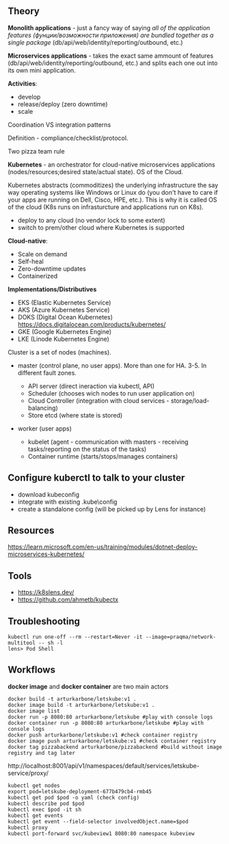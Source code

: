 ## Theory

**Monolith applications** - just a fancy way of saying _all of the application features (фунции/возможности приложения) are bundled together as a single package_ (db/api/web/identity/reporting/outbound, etc.)

**Microservices applications** - takes the exact same ammount of features (db/api/web/identity/reporting/outbound, etc.) and splits each one out into its own mini application.


**Activities**:
- develop
- release/deploy (zero downtime)
- scale

Coordination VS integration patterns

Definition - compliance/checklist/protocol.

Two pizza team rule

**Kubernetes** - an orchestrator for cloud-native microservices applications (nodes/resources;desired state/actual state). OS of the Cloud.

Kubernetes abstracts (commoditizes) the underlying infrastructure the say way operating systems like Windows or Linux do (you don't have to care if your apps are running on Dell, Cisco, HPE, etc.). This is why it is called OS of the cloud (K8s runs on infrasturcture and applications run on K8s).

- deploy to any cloud (no vendor lock to some extent)
- switch to prem/other cloud where Kubernetes is supported


**Cloud-native**:
- Scale on demand
- Self-heal
- Zero-downtime updates
- Containerized

**Implementations/Distributives**

- EKS (Elastic Kubernetes Service)
- AKS (Azure Kubernetes Service)
- DOKS (Digital Ocean Kubernetes) https://docs.digitalocean.com/products/kubernetes/
- GKE (Google Kubernetes Engine)
- LKE (Linode Kubernetes Engine)

Cluster is a set of nodes (machines).
- master (control plane, no user apps). More than one for HA. 3-5. In different fault zones.
  - API server (direct ineraction via kubectl, API)
  - Scheduler (chooses wich nodes to run user application on)
  - Cloud Controller (integration with cloud services - storage/load-balancing)
  - Store etcd (where state is stored)
  
- worker (user apps)
  - kubelet (agent - communication with masters - receiving tasks/reporting on the status of the tasks)
  - Container runtime (starts/stops/manages containers)

## Configure kuberctl to talk to your cluster
- download kubeconfig
- integrate with existing <username>\.kube\config
- create a standalone config (will be picked up by Lens for instance)

## Resources

https://learn.microsoft.com/en-us/training/modules/dotnet-deploy-microservices-kubernetes/

## Tools

- https://k8slens.dev/
- https://github.com/ahmetb/kubectx


## Troubleshooting

```console
kubectl run one-off --rm --restart=Never -it --image=praqma/network-multitool -- sh -l
lens> Pod Shell
```

## Workflows

**docker image** and **docker container** are two main actors

```console
docker build -t arturkarbone/letskube:v1 .
docker image build -t arturkarbone/letskube:v1 .
docker image list
docker run -p 8080:80 arturkarbone/letskube #play with console logs
docker container run -p 8080:80 arturkarbone/letskube #play with console logs
docker push arturkarbone/letskube:v1 #check container registry
docker image push arturkarbone/letskube:v1 #check container registry
docker tag pizzabackend arturkarbone/pizzabackend #build without image registry and tag later
```

http://localhost:8001/api/v1/namespaces/default/services/letskube-service/proxy/

```console
kubectl get nodes
export pod=letskube-deployment-677b479cb4-rmb45
kubectl get pod $pod -o yaml (check config)
kubectl describe pod $pod
kubectl exec $pod -it sh
kubectl get events
kubectl get event --field-selector involvedObject.name=$pod
kubectl proxy
kubectl port-forward svc/kubeview1 8080:80 namespace kubeview
```
